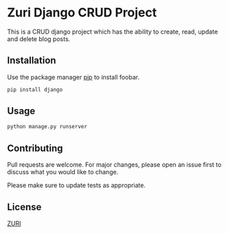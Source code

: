 # Zuri Django CRUD Project

This is a CRUD django project which has the ability to create, read, update and delete blog posts.

## Installation

Use the package manager [pip](https://pip.pypa.io/en/stable/) to install foobar.

```bash
pip install django
```

## Usage

```bash
python manage.py runserver
```

## Contributing
Pull requests are welcome. For major changes, please open an issue first to discuss what you would like to change.

Please make sure to update tests as appropriate.

## License
[ZURI](https://zuri.team)